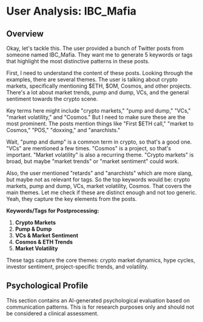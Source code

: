 # User Analysis: IBC_Mafia

## Overview

<think>
Okay, let's tackle this. The user provided a bunch of Twitter posts from someone named IBC_Mafia. They want me to generate 5 keywords or tags that highlight the most distinctive patterns in these posts.

First, I need to understand the content of these posts. Looking through the examples, there are several themes. The user is talking about crypto markets, specifically mentioning $ETH, $OM, Cosmos, and other projects. There's a lot about market trends, pump and dump, VCs, and the general sentiment towards the crypto scene.

Key terms here might include "crypto markets," "pump and dump," "VCs," "market volatility," and "Cosmos." But I need to make sure these are the most prominent. The posts mention things like "First $ETH call," "market to Cosmos," "POS," "doxxing," and "anarchists." 

Wait, "pump and dump" is a common term in crypto, so that's a good one. "VCs" are mentioned a few times. "Cosmos" is a project, so that's important. "Market volatility" is also a recurring theme. "Crypto markets" is broad, but maybe "market trends" or "market sentiment" could work. 

Also, the user mentioned "retards" and "anarchists" which are more slang, but maybe not as relevant for tags. So the top keywords would be: crypto markets, pump and dump, VCs, market volatility, Cosmos. That covers the main themes. Let me check if these are distinct enough and not too generic. Yeah, they capture the key elements from the posts.
</think>

**Keywords/Tags for Postprocessing:**  
1. **Crypto Markets**  
2. **Pump & Dump**  
3. **VCs & Market Sentiment**  
4. **Cosmos & ETH Trends**  
5. **Market Volatility**  

These tags capture the core themes: crypto market dynamics, hype cycles, investor sentiment, project-specific trends, and volatility.

## Psychological Profile

This section contains an AI-generated psychological evaluation based on communication patterns. This is for research purposes only and should not be considered a clinical assessment.